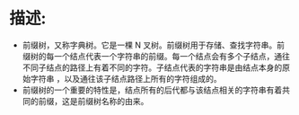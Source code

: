 # 描述:
* 前缀树，又称字典树。它是一棵 N 叉树。前缀树用于存储、查找字符串。前缀树的每一个结点代表一个字符串的前缀。每一个结点会有多个子结点，通往不同子结点的路径上有着不同的字符。子结点代表的字符串是由结点本身的原始字符串 ，以及通往该子结点路径上所有的字符组成的。
* 前缀树的一个重要的特性是，结点所有的后代都与该结点相关的字符串有着共同的前缀，这是前缀树名称的由来。

